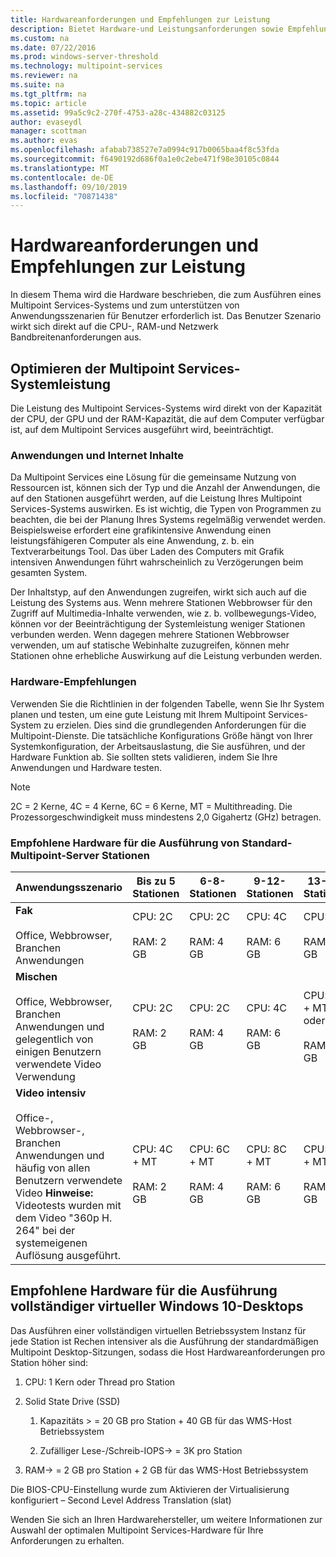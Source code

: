 ```yaml
---
title: Hardwareanforderungen und Empfehlungen zur Leistung
description: Bietet Hardware-und Leistungsanforderungen sowie Empfehlungen für Multipoint Services
ms.custom: na
ms.date: 07/22/2016
ms.prod: windows-server-threshold
ms.technology: multipoint-services
ms.reviewer: na
ms.suite: na
ms.tgt_pltfrm: na
ms.topic: article
ms.assetid: 99a5c9c2-270f-4753-a28c-434882c03125
author: evaseydl
manager: scottman
ms.author: evas
ms.openlocfilehash: afabab738527e7a0994c917b0065baa4f8c53fda
ms.sourcegitcommit: f6490192d686f0a1e0c2ebe471f98e30105c0844
ms.translationtype: MT
ms.contentlocale: de-DE
ms.lasthandoff: 09/10/2019
ms.locfileid: "70871438"
---
```

# <a name="hardware-requirements-and-performance-recommendations"></a>Hardwareanforderungen und Empfehlungen zur Leistung
In diesem Thema wird die Hardware beschrieben, die zum Ausführen eines Multipoint Services-Systems und zum unterstützen von Anwendungsszenarien für Benutzer erforderlich ist. Das Benutzer Szenario wirkt sich direkt auf die CPU-, RAM-und Netzwerk Bandbreitenanforderungen aus.  

## <a name="optimize-multipoint-services-system-performance"></a>Optimieren der Multipoint Services-Systemleistung  
Die Leistung des Multipoint Services-Systems wird direkt von der Kapazität der CPU, der GPU und der RAM-Kapazität, die auf dem Computer verfügbar ist, auf dem Multipoint Services ausgeführt wird, beeinträchtigt.  
  
### <a name="applications-and-internet-content"></a>Anwendungen und Internet Inhalte  
Da Multipoint Services eine Lösung für die gemeinsame Nutzung von Ressourcen ist, können sich der Typ und die Anzahl der Anwendungen, die auf den Stationen ausgeführt werden, auf die Leistung Ihres Multipoint Services-Systems auswirken. Es ist wichtig, die Typen von Programmen zu beachten, die bei der Planung Ihres Systems regelmäßig verwendet werden. Beispielsweise erfordert eine grafikintensive Anwendung einen leistungsfähigeren Computer als eine Anwendung, z. b. ein Textverarbeitungs Tool. Das über Laden des Computers mit Grafik intensiven Anwendungen führt wahrscheinlich zu Verzögerungen beim gesamten System.  
  
Der Inhaltstyp, auf den Anwendungen zugreifen, wirkt sich auch auf die Leistung des Systems aus. Wenn mehrere Stationen Webbrowser für den Zugriff auf Multimedia-Inhalte verwenden, wie z. b. vollbewegungs-Video, können vor der Beeinträchtigung der Systemleistung weniger Stationen verbunden werden. Wenn dagegen mehrere Stationen Webbrowser verwenden, um auf statische Webinhalte zuzugreifen, können mehr Stationen ohne erhebliche Auswirkung auf die Leistung verbunden werden.  
  
### <a name="hardware-recommendations"></a>Hardware-Empfehlungen  
Verwenden Sie die Richtlinien in der folgenden Tabelle, wenn Sie Ihr System planen und testen, um eine gute Leistung mit Ihrem Multipoint Services-System zu erzielen. Dies sind die grundlegenden Anforderungen für die Multipoint-Dienste. Die tatsächliche Konfigurations Größe hängt von Ihrer Systemkonfiguration, der Arbeitsauslastung, die Sie ausführen, und der Hardware Funktion ab. Sie sollten stets validieren, indem Sie Ihre Anwendungen und Hardware testen.  
  
> [!NOTE]  
> 2C = 2 Kerne, 4C = 4 Kerne, 6C = 6 Kerne, MT = Multithreading. Die Prozessorgeschwindigkeit muss mindestens 2,0 Gigahertz (GHz) betragen.  
  
### <a name="minimum-recommended-hardware-for-running-default-multipoint-server-stations"></a>Empfohlene Hardware für die Ausführung von Standard-Multipoint-Server Stationen  
  
|Anwendungsszenario|Bis zu 5 Stationen|6-8-Stationen|9-12-Stationen|13-16-Stationen|17-20-Stationen|21-24-Stationen|  
|------------------------|----------------------|-------------------|------------------|-------------------|-------------------|-----------------|  
|**Fak**<br /><br />Office, Webbrowser, Branchen Anwendungen|CPU: 2C<br /><br />RAM: 2 GB|CPU: 2C<br /><br />RAM: 4 GB|CPU: 4C<br /><br />RAM: 6 GB|CPU: 4C<br /><br />RAM: 8 GB|CPU: 4C + MT oder 6C<br /><br />RAM: 10 GB| CPU: 6C + MT<br /><br />RAM: 12 GB|
|**Mischen**<br /><br />Office, Webbrowser, Branchen Anwendungen und gelegentlich von einigen Benutzern verwendete Video Verwendung|CPU: 2C<br /><br />RAM: 2 GB|CPU: 2C<br /><br />RAM: 4 GB|CPU: 4C<br /><br />RAM: 6 GB|CPU: 4C + MT oder 6C<br /><br />RAM: 8 GB|CPU: 6C + MT<br /><br />RAM: 10 GB| CPU: 6C + MT<br /><br />RAM: 12 GB| 
|**Video intensiv**<br /><br />Office-, Webbrowser-, Branchen Anwendungen und häufig von allen Benutzern verwendete Video **Hinweise:** Videotests wurden mit dem Video "360p H. 264" bei der systemeigenen Auflösung ausgeführt.|CPU: 4C + MT<br /><br />RAM: 2 GB|CPU: 6C + MT<br /><br />RAM: 4 GB|CPU: 8C + MT<br /><br />RAM: 6 GB|CPU: 12C + MT<br /><br />RAM: 8 GB|CPU: 16C + MT<br /><br />RAM: 10 GB<br /><br />-Thin Client: RemoteFX<br />-USB-Video nicht empfehlenswert| CPU: 20C + MT<br /><br />RAM: 12 GB<br /><br />-Thin Client: RemoteFX<br />-USB-Video nicht empfehlenswert|   
  
## <a name="minimum-recommended-hardware-for-running-full-windows-10-virtual-desktops"></a>Empfohlene Hardware für die Ausführung vollständiger virtueller Windows 10-Desktops  
Das Ausführen einer vollständigen virtuellen Betriebssystem Instanz für jede Station ist Rechen intensiver als die Ausführung der standardmäßigen Multipoint Desktop-Sitzungen, sodass die Host Hardwareanforderungen pro Station höher sind:  
  
1.  CPU: 1 Kern oder Thread pro Station  
  
2.  Solid State Drive (SSD)  
  
    1.  Kapazitäts > = 20 GB pro Station + 40 GB für das WMS-Host Betriebssystem  
  
    2.  Zufälliger Lese-/Schreib-IOPS-> = 3K pro Station  
  
3.  RAM-> = 2 GB pro Station + 2 GB für das WMS-Host Betriebssystem  
  
Die BIOS-CPU-Einstellung wurde zum Aktivieren der Virtualisierung konfiguriert – Second Level Address Translation (slat)  
  
Wenden Sie sich an Ihren Hardwarehersteller, um weitere Informationen zur Auswahl der optimalen Multipoint Services-Hardware für Ihre Anforderungen zu erhalten.  